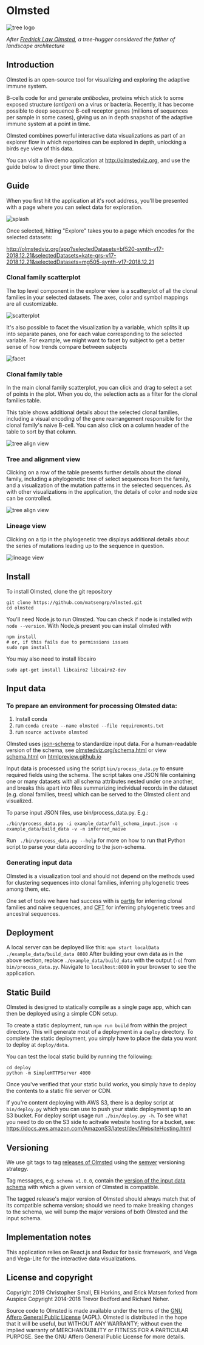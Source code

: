 
# Olmsted

![tree logo](src/images/olmsted.svg)

*After [Fredrick Law Olmsted](https://en.wikipedia.org/wiki/Frederick_Law_Olmsted), a tree-hugger considered the father of landscape architecture*



## Introduction

Olmsted is an open-source tool for visualizing and exploring the adaptive immune system.

B-cells code for and generate _antibodies_, proteins which stick to some exposed structure (_antigen_) on a virus or bacteria.
Recently, it has become possible to deep sequence B-cell receptor genes (millions of sequences per sample in some cases), giving us an in depth snapshot of the adaptive immune system at a point in time.

Olmsted combines powerful interactive data visualizations as part of an explorer flow in which repertoires can be explored in depth, unlocking a birds eye view of this data.

You can visit a live demo application at <http://olmstedviz.org>, and use the guide below to direct your time there.


## Guide

When you first hit the application at it's root address, you'll be presented with a page where you can select data for exploration.

![splash](docs/splash.png)

Once selected, hitting "Explore" takes you to a page which encodes for the selected datasets:

<http://olmstedviz.org/app?selectedDatasets=bf520-synth-v17-2018.12.21&selectedDatasets=kate-qrs-v17-2018.12.21&selectedDatasets=mg505-synth-v17-2018.12.21>

### Clonal family scatterplot

The top level component in the explorer view is a scatterplot of all the clonal families in your selected datasets.
The axes, color and symbol mappings are all customizable.

![scatterplot](docs/scatterplot-viz.png)

It's also possible to facet the visualization by a variable, which splits it up into separate panes, one for each value corresponding to the selected variable.
For example, we might want to facet by subject to get a better sense of how trends compare between subjects

![facet](docs/facet.png)

### Clonal family table

In the main clonal family scatterplot, you can click and drag to select a set of points in the plot.
When you do, the selection acts as a filter for the clonal families table.

This table shows additional details about the selected clonal families, including a visual encoding of the gene rearrangement responsible for the clonal family's naive B-cell.
You can also click on a column header of the table to sort by that column.

![tree align view](docs/clonal-families-table2.png)

### Tree and alignment view

Clicking on a row of the table presents further details about the clonal family, including a phylogenetic tree of select sequences from the family, and a visualization of the mutation patterns in the selected sequences.
As with other visualizations in the application, the details of color and node size can be controlled.

![tree align view](docs/tree-align-view.png)

### Lineage view

Clicking on a tip in the phylogenetic tree displays additional details about the series of mutations leading up to the sequence in question.

![lineage view](docs/lineage-view.png)



## Install

To install Olmsted, clone the git repository

```
git clone https://github.com/matsengrp/olmsted.git
cd olmsted
```

You'll need Node.js to run Olmsted.
You can check if node is installed with `node --version`.
With Node.js present you can install olmsted with

```
npm install
# or, if this fails due to permissions issues
sudo npm install
```

You may also need to install libcairo

```
sudo apt-get install libcairo2 libcairo2-dev
```

## Input data

### To prepare an environment for processing Olmsted data:

1. Install conda
2. run `conda create --name olmsted --file requirements.txt`
3. run `source activate olmsted`

Olmsted uses [json-schema](https://json-schema.org/) to standardize input data.
For a human-readable version of the schema, see [olmstedviz.org/schema.html](http://www.olmstedviz.org/schema.html) or view [schema.html](https://github.com/matsengrp/olmsted/blob/master/schema.html
) on [htmlpreview.github.io](https://htmlpreview.github.io)

Input data is processed using the script `bin/process_data.py` to ensure required fields using the schema. 
The script takes one JSON file containing one or many datasets with all schema attributes nested under one another, and breaks this apart into files summarizing individual records in the dataset (e.g. clonal families, trees) which can be served to the Olmsted client and visualized. 


To parse input JSON files, use bin/process_data.py. E.g.:

``` 
./bin/process_data.py -i example_data/full_schema_input.json -o example_data/build_data -v -n inferred_naive
```

Run ` ./bin/process_data.py --help` for more on how to run that Python script to parse your data according to the json-schema.

### Generating input data

Olmsted is a visualization tool and should not depend on the methods used for clustering sequences into clonal families, inferring phylogenetic trees among them, etc.

One set of tools we have had success with is [partis](https://github.com/psathyrella/partis) for inferring clonal families and naive sequences, and [CFT](https://github.com/matsengrp/cft) for inferring phylogenetic trees and ancestral sequences. 

## Deployment

A local server can be deployed like this:
`npm start localData ./example_data/build_data 8080`
After building your own data as in the above section, replace `./example_data/build_data` with the output (`-o`) from `bin/process_data.py`.
Navigate to `localhost:8080` in your browser to see the application. 

## Static Build

Olmsted is designed to statically compile as a single page app, which can then be deployed using a simple CDN setup.

To create a static deployment, run `npm run build` from within the project directory.
This will generate most of a deployment in a `deploy` directory.
To complete the static deployment, you simply have to place the data you want to deploy at `deploy/data`.

You can test the local static build by running the following:

```
cd deploy
python -m SimpleHTTPServer 4000
```

Once you've verified that your static build works, you simply have to deploy the contents to a static file server or CDN.

If you're content deploying with AWS S3, there is a deploy script at `bin/deploy.py` which you can use to push your static deployment up to an S3 bucket.
For deploy script usage run `./bin/deploy.py -h`.
To see what you need to do on the S3 side to acitvate website hosting for a bucket, see: <https://docs.aws.amazon.com/AmazonS3/latest/dev/WebsiteHosting.html>

## Versioning

We use git tags to tag [releases of Olmsted](https://github.com/matsengrp/olmsted/releases) using the [semver](https://semver.org/) versioning strategy.


Tag messages, e.g. `schema v1.0.0`, contain the [version of the input data schema](https://github.com/matsengrp/olmsted/blob/master/bin/process_data.py#L18) with which a given version of Olmsted is compatible. 

The tagged release's major version of Olmsted should always match that of its compatible schema version; should we need to make breaking changes to the schema, we will bump the major versions of both Olmsted and the input schema.

## Implementation notes

This application relies on React.js and Redux for basic framework, and Vega and Vega-Lite for the interactive data visualizations.


## License and copyright

Copyright 2019 Christopher Small, Eli Harkins, and Erick Matsen 
forked from Auspice Copyright 2014-2018 Trevor Bedford and Richard Neher.

Source code to Olmsted is made available under the terms of the [GNU Affero General Public License](LICENSE.txt) (AGPL). Olmsted is distributed in the hope that it will be useful, but WITHOUT ANY WARRANTY; without even the implied warranty of MERCHANTABILITY or FITNESS FOR A PARTICULAR PURPOSE.  See the GNU Affero General Public License for more details.


